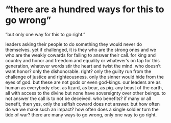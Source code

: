 # “there are a hundred ways for this to go wrong” 

“but only one way for this to go right.”

leaders asking their people to do something they would never do themselves. yet if challenged, it is they who are the strong ones and we who are the weakly cowards for failing to answer their call. for king and country and honor and freedom and equality or whatever’s on tap for this generation, whatever words stir the heart and twist the mind. who doesn’t want honor? only the dishonorable. right? only the guilty run from the challenge of justice and righteousness. only the sinner would hide from the eyes of god. but these are not gods or even god-kings. our leaders are as human as everybody else. as lizard, as bear, as pig. any beast of the earth, all with access to the divine but none have sovereignty over other beings. to not answer the call is to not be deceived. who benefits? if many or all benefit, then yes, only the selfish coward does not answer. but how often do we we make such an impact? how often does a single soldier turn the tide of war? there are many ways to go wrong, only one way to go right. 